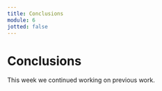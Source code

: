 ```yaml
---
title: Conclusions
module: 6
jotted: false
---
```


# Conclusions

This week we continued working on previous work.